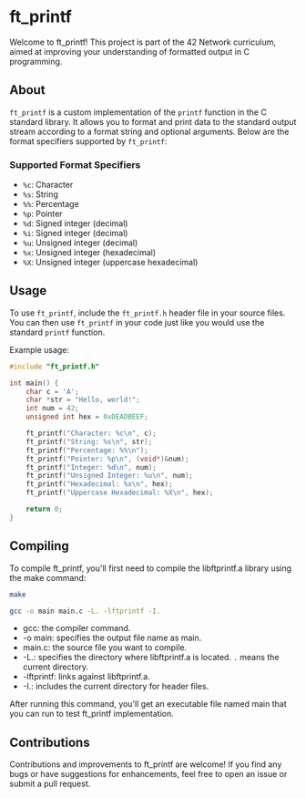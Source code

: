 # ft_printf

Welcome to ft_printf! This project is part of the 42 Network curriculum, aimed at improving your understanding of formatted output in C programming.

## About

`ft_printf` is a custom implementation of the `printf` function in the C standard library. It allows you to format and print data to the standard output stream according to a format string and optional arguments. Below are the format specifiers supported by `ft_printf`:

### Supported Format Specifiers

- `%c`: Character
- `%s`: String
- `%%`: Percentage
- `%p`: Pointer
- `%d`: Signed integer (decimal)
- `%i`: Signed integer (decimal)
- `%u`: Unsigned integer (decimal)
- `%x`: Unsigned integer (hexadecimal)
- `%X`: Unsigned integer (uppercase hexadecimal)

## Usage

To use `ft_printf`, include the `ft_printf.h` header file in your source files. You can then use `ft_printf` in your code just like you would use the standard `printf` function.

Example usage:

```c
#include "ft_printf.h"

int main() {
    char c = 'A';
    char *str = "Hello, world!";
    int num = 42;
    unsigned int hex = 0xDEADBEEF;

    ft_printf("Character: %c\n", c);
    ft_printf("String: %s\n", str);
    ft_printf("Percentage: %%\n");
    ft_printf("Pointer: %p\n", (void*)&num);
    ft_printf("Integer: %d\n", num);
    ft_printf("Unsigned Integer: %u\n", num);
    ft_printf("Hexadecimal: %x\n", hex);
    ft_printf("Uppercase Hexadecimal: %X\n", hex);

    return 0;
}
```
## Compiling
To compile ft_printf, you'll first need to compile the libftprintf.a library using the make command:
```bash
make

gcc -o main main.c -L. -lftprintf -I.
```
- gcc: the compiler command.
- -o main: specifies the output file name as main.
- main.c: the source file you want to compile.
- -L.: specifies the directory where libftprintf.a is located. `.` means the current directory.
- -lftprintf: links against libftprintf.a.
- -I.: includes the current directory for header files.

After running this command, you'll get an executable file named main that you can run to test ft_printf implementation.

## Contributions
Contributions and improvements to ft_printf are welcome! If you find any bugs or have suggestions for enhancements, feel free to open an issue or submit a pull request.
